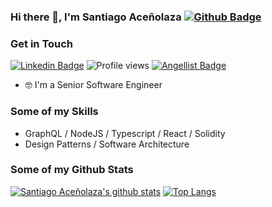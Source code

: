 ### Hi there 👋, I'm Santiago Aceñolaza [![Github Badge](https://img.shields.io/github/followers/acenolaza?label=Follow&style=social)](https://www.github.com/acenolaza/)

### Get in Touch

[![Linkedin Badge](https://img.shields.io/badge/linkedin-profile-blue?style=flat&logo=Linkedin&logoColor=white&link=https://www.linkedin.com/in/acenolaza/)](https://www.linkedin.com/in/acenolaza/)
![Profile views](https://gpvc.arturio.dev/acenolaza)
[![Angellist Badge](https://img.shields.io/badge/angellist-profile-blue?style=flat&link=https://angel.co/u/acenolaza)](https://angel.co/u/acenolaza)

- 🤓 I'm a Senior Software Engineer

### Some of my Skills

- GraphQL / NodeJS / Typescript / React / Solidity
- Design Patterns / Software Architecture

### Some of my Github Stats
[![Santiago Aceñolaza's github stats](https://github-readme-stats.vercel.app/api?username=acenolaza&count_private=true&show_icons=true&include_all_commits=true)](https://github.com/acenolaza/github-readme-stats)
[![Top Langs](https://github-readme-stats.vercel.app/api/top-langs/?username=acenolaza&layout=compact)](https://github.com/acenolaza/github-readme-stats)

<!--
**acenolaza/acenolaza** is a ✨ _special_ ✨ repository because its `README.md` (this file) appears on your GitHub profile.

Here are some ideas to get you started:

- 🔭 I’m currently working  ...
- 🌱 I’m currently learning ...
- 👯 I’m looking to collaborate on ...
- 🤔 I’m looking for help with ...
- 💬 Ask me about ...
- 📫 How to reach me: ...
- 😄 Pronouns: ...
- ⚡ Fun fact: ...
-->
